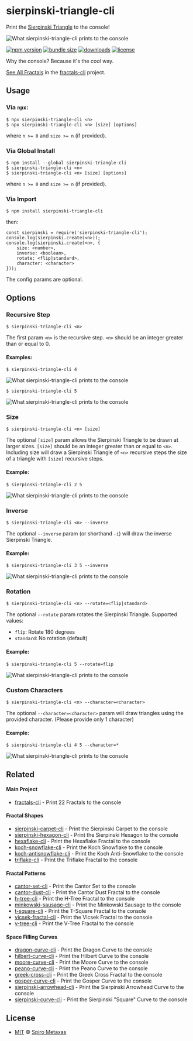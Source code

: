 # sierpinski-triangle-cli
Print the [Sierpinski Triangle](https://en.wikipedia.org/wiki/Sierpi%C5%84ski_triangle) to the console!  

![What sierpinski-triangle-cli prints to the console](https://raw.githubusercontent.com/spirometaxas/sierpinski-triangle-cli/main/img/sierpinski-triangle-banner.png)

[![npm version](https://img.shields.io/npm/v/sierpinski-triangle-cli)](https://www.npmjs.com/package/sierpinski-triangle-cli)
[![bundle size](https://img.shields.io/bundlephobia/min/sierpinski-triangle-cli)](https://bundlephobia.com/package/sierpinski-triangle-cli)
[![downloads](https://img.shields.io/npm/dy/sierpinski-triangle-cli)](https://www.npmjs.com/package/sierpinski-triangle-cli)
[![license](https://img.shields.io/npm/l/sierpinski-triangle-cli)](https://github.com/spirometaxas/sierpinski-triangle-cli/blob/main/LICENSE)

Why the console?  Because it's the *cool* way.  

[See All Fractals](https://spirometaxas.com/projects/fractals-cli) in the [fractals-cli](https://www.npmjs.com/package/fractals-cli) project.

## Usage
### Via `npx`:
```
$ npx sierpinski-triangle-cli <n>
$ npx sierpinski-triangle-cli <n> [size] [options]
```
where `n >= 0` and `size >= n` (if provided).

### Via Global Install
```
$ npm install --global sierpinski-triangle-cli
$ sierpinski-triangle-cli <n>
$ sierpinski-triangle-cli <n> [size] [options]
```
where `n >= 0` and `size >= n` (if provided).

### Via Import
```
$ npm install sierpinski-triangle-cli
```
then:
```
const sierpinski = require('sierpinski-triangle-cli');
console.log(sierpinski.create(<n>));
console.log(sierpinski.create(<n>, { 
    size: <number>, 
    inverse: <boolean>, 
    rotate: <flip|standard>, 
    character: <character> 
}));
```
The config params are optional.

## Options
### Recursive Step  
```
$ sierpinski-triangle-cli <n>
```
The first param `<n>` is the recursive step.  `<n>` should be an integer greater than or equal to 0.

#### Examples:
```
$ sierpinski-triangle-cli 4
```
![What sierpinski-triangle-cli prints to the console](https://raw.githubusercontent.com/spirometaxas/sierpinski-triangle-cli/main/img/sierpinski-triangle-4.png)

```
$ sierpinski-triangle-cli 5
```
![What sierpinski-triangle-cli prints to the console](https://raw.githubusercontent.com/spirometaxas/sierpinski-triangle-cli/main/img/sierpinski-triangle-5.png)

### Size
```
$ sierpinski-triangle-cli <n> [size]
```
The optional `[size]` param allows the Sierpinski Triangle to be drawn at larger sizes.  `[size]` should be an integer greater than or equal to `<n>`.  Including size will draw a Sierpinski Triangle of `<n>` recursive steps the size of a triangle with `[size]` recursive steps.  

#### Example:
```
$ sierpinski-triangle-cli 2 5
```
![What sierpinski-triangle-cli prints to the console](https://raw.githubusercontent.com/spirometaxas/sierpinski-triangle-cli/main/img/sierpinski-triangle-2-5.png)

### Inverse
```
$ sierpinski-triangle-cli <n> --inverse
```
The optional `--inverse` param (or shorthand `-i`) will draw the inverse Sierpinski Triangle.  

#### Example:
```
$ sierpinski-triangle-cli 3 5 --inverse
```
![What sierpinski-triangle-cli prints to the console](https://raw.githubusercontent.com/spirometaxas/sierpinski-triangle-cli/main/img/sierpinski-triangle-3-5-inverse.png)

### Rotation
```
$ sierpinski-triangle-cli <n> --rotate=<flip|standard>
```
The optional `--rotate` param rotates the Sierpinski Triangle.  Supported values:

- `flip`: Rotate 180 degrees
- `standard`: No rotation (default)

#### Example:
```
$ sierpinski-triangle-cli 5 --rotate=flip
```
![What sierpinski-triangle-cli prints to the console](https://raw.githubusercontent.com/spirometaxas/sierpinski-triangle-cli/main/img/sierpinski-triangle-5-rotate_flip.png)

### Custom Characters
```
$ sierpinski-triangle-cli <n> --character=<character>
```
The optional `--character=<character>` param will draw triangles using the provided character.  (Please provide only 1 character)  

#### Example:
```
$ sierpinski-triangle-cli 4 5 --character=*
```
![What sierpinski-triangle-cli prints to the console](https://raw.githubusercontent.com/spirometaxas/sierpinski-triangle-cli/main/img/sierpinski-triangle-4-5-character.png)

## Related

#### Main Project
- [fractals-cli](https://www.npmjs.com/package/fractals-cli) - Print 22 Fractals to the console

#### Fractal Shapes
- [sierpinski-carpet-cli](https://www.npmjs.com/package/sierpinski-carpet-cli) - Print the Sierpinski Carpet to the console
- [sierpinski-hexagon-cli](https://www.npmjs.com/package/sierpinski-hexagon-cli) - Print the Sierpinski Hexagon to the console
- [hexaflake-cli](https://www.npmjs.com/package/hexaflake-cli) - Print the Hexaflake Fractal to the console
- [koch-snowflake-cli](https://www.npmjs.com/package/koch-snowflake-cli) - Print the Koch Snowflake to the console
- [koch-antisnowflake-cli](https://www.npmjs.com/package/koch-antisnowflake-cli) - Print the Koch Anti-Snowflake to the console
- [triflake-cli](https://www.npmjs.com/package/triflake-cli) - Print the Triflake Fractal to the console

#### Fractal Patterns
- [cantor-set-cli](https://www.npmjs.com/package/cantor-set-cli) - Print the Cantor Set to the console
- [cantor-dust-cli](https://www.npmjs.com/package/cantor-dust-cli) - Print the Cantor Dust Fractal to the console
- [h-tree-cli](https://www.npmjs.com/package/h-tree-cli) - Print the H-Tree Fractal to the console
- [minkowski-sausage-cli](https://www.npmjs.com/package/minkowski-sausage-cli) - Print the Minkowski Sausage to the console
- [t-square-cli](https://www.npmjs.com/package/t-square-cli) - Print the T-Square Fractal to the console
- [vicsek-fractal-cli](https://www.npmjs.com/package/vicsek-fractal-cli) - Print the Vicsek Fractal to the console
- [v-tree-cli](https://www.npmjs.com/package/v-tree-cli) - Print the V-Tree Fractal to the console

#### Space Filling Curves
- [dragon-curve-cli](https://www.npmjs.com/package/dragon-curve-cli) - Print the Dragon Curve to the console
- [hilbert-curve-cli](https://www.npmjs.com/package/hilbert-curve-cli) - Print the Hilbert Curve to the console
- [moore-curve-cli](https://www.npmjs.com/package/moore-curve-cli) - Print the Moore Curve to the console
- [peano-curve-cli](https://www.npmjs.com/package/peano-curve-cli) - Print the Peano Curve to the console
- [greek-cross-cli](https://www.npmjs.com/package/greek-cross-cli) - Print the Greek Cross Fractal to the console
- [gosper-curve-cli](https://www.npmjs.com/package/gosper-curve-cli) - Print the Gosper Curve to the console
- [sierpinski-arrowhead-cli](https://www.npmjs.com/package/sierpinski-arrowhead-cli) - Print the Sierpinski Arrowhead Curve to the console
- [sierpinski-curve-cli](https://www.npmjs.com/package/sierpinski-curve-cli) - Print the Sierpinski "Square" Curve to the console

## License
- [MIT](https://github.com/spirometaxas/sierpinski-triangle-cli/blob/main/LICENSE) &copy; [Spiro Metaxas](https://spirometaxas.com)